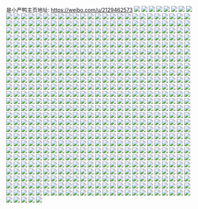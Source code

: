 是小严鸭主页地址: https://weibo.com/u/2129462573 
![](https://wx4.sinaimg.cn/mw2000/7eed052dgy1h96q7sr9voj22c0340qv7.jpg) 
![](https://wx4.sinaimg.cn/mw2000/7eed052dgy1h96q8sjn3nj22801o0b29.jpg) 
![](https://wx4.sinaimg.cn/mw2000/7eed052dly1h8z3it93joj215s0vctle.jpg) 
![](https://wx4.sinaimg.cn/mw2000/7eed052dly1h8fg03qzr9j20ku0rsjut.jpg) 
![](https://wx4.sinaimg.cn/mw2000/7eed052dly1h8fg03zef2j20ku0rsdjg.jpg) 
![](https://wx4.sinaimg.cn/mw2000/7eed052dly1h8fg04hmpvj20ku0rsgp5.jpg) 
![](https://wx4.sinaimg.cn/mw2000/7eed052dly1h8fg04qo8aj20ku0rsn0v.jpg) 
![](https://wx4.sinaimg.cn/mw2000/7eed052dly1h8eqkqi8r0j22c0340e81.jpg) 
![](https://wx4.sinaimg.cn/mw2000/7eed052dly1h8dux29zq7j20wi1yc7wh.jpg) 
![](https://wx4.sinaimg.cn/mw2000/7eed052dly1h8dux3fez8j20wi1yc4dl.jpg) 
![](https://wx4.sinaimg.cn/mw2000/7eed052dly1h8ar07pn5zj21o0280kjl.jpg) 
![](https://wx4.sinaimg.cn/mw2000/7eed052dly1h8ar075jcej21o0280hdt.jpg) 
![](https://wx4.sinaimg.cn/mw2000/7eed052dly1h7v9foq5xsj213k0tsn9n.jpg) 
![](https://wx4.sinaimg.cn/mw2000/7eed052dly1h7v9fp8tt5j21710ta16r.jpg) 
![](https://wx4.sinaimg.cn/mw2000/7eed052dly1h7v9fpmtobj214c0wmnbh.jpg) 
![](https://wx4.sinaimg.cn/mw2000/7eed052dly1h7v9fq3kkxj21740vknce.jpg) 
![](https://wx4.sinaimg.cn/mw2000/7eed052dly1h7pb5zc973j22c0340hdt.jpg) 
![](https://wx4.sinaimg.cn/mw2000/7eed052dly1h7htrmk6sdj22c0340kjn.jpg) 
![](https://wx4.sinaimg.cn/mw2000/7eed052dly1h7htqwjq5cj22c03407wk.jpg) 
![](https://wx4.sinaimg.cn/mw2000/7eed052dly1h7htqxydryj223b2enkjn.jpg) 
![](https://wx4.sinaimg.cn/mw2000/7eed052dly1h7htqumd02j20mq0z6gua.jpg) 
![](https://wx4.sinaimg.cn/mw2000/7eed052dly1h7htrkphb3j22c0340qv5.jpg) 
![](https://wx4.sinaimg.cn/mw2000/7eed052dly1h7htrjqsifj20u90pgahx.jpg) 
![](https://wx4.sinaimg.cn/mw2000/7eed052dly1h7htt459x7j22c0340hdu.jpg) 
![](https://wx4.sinaimg.cn/mw2000/7eed052dly1h7htt5hz12j22c0340npf.jpg) 
![](https://wx4.sinaimg.cn/mw2000/7eed052dly1h7htt3295vj22c03407wh.jpg) 
![](https://wx4.sinaimg.cn/mw2000/7eed052dly1h7egpg8yuvj21r03404qp.jpg) 
![](https://wx4.sinaimg.cn/mw2000/7eed052dly1h7egppb41bj22c0340e82.jpg) 
![](https://wx4.sinaimg.cn/mw2000/7eed052dly1h7egphutdkj20ty0tygni.jpg) 
![](https://wx4.sinaimg.cn/mw2000/7eed052dly1h7egpjs09uj20tt0u0qg4.jpg) 
![](https://wx4.sinaimg.cn/mw2000/7eed052dly1h7egpq5lk3j213z0tzdlm.jpg) 
![](https://wx4.sinaimg.cn/mw2000/7eed052dly1h75yj2mwnfj20vc15sq47.jpg) 
![](https://wx4.sinaimg.cn/mw2000/7eed052dly1h75yj2we6tj20vc15sjsj.jpg) 
![](https://wx4.sinaimg.cn/mw2000/7eed052dly1h75yj36nknj20vc15sjzp.jpg) 
![](https://wx4.sinaimg.cn/mw2000/7eed052dly1h75yj4onxlj21o0280dpj.jpg) 
![](https://wx4.sinaimg.cn/mw2000/7eed052dly1h75yj2bp8wj21o0280dpw.jpg) 
![](https://wx4.sinaimg.cn/mw2000/7eed052dly1h75yj4zr0yj20vc15sgms.jpg) 
![](https://wx4.sinaimg.cn/mw2000/7eed052dly1h700fm33ozj20vc15s784.jpg) 
![](https://wx4.sinaimg.cn/mw2000/7eed052dly1h700fmb035j20vc15s42b.jpg) 
![](https://wx4.sinaimg.cn/mw2000/7eed052dly1h700fmj0u2j20vc15sdjn.jpg) 
![](https://wx4.sinaimg.cn/mw2000/7eed052dly1h7013q800hj21za2n07wi.jpg) 
![](https://wx4.sinaimg.cn/mw2000/7eed052dly1h6vuz1rxxij20u01407b2.jpg) 
![](https://wx4.sinaimg.cn/mw2000/7eed052dly1h6pj3ss8hxj21d82yiaka.jpg) 
![](https://wx4.sinaimg.cn/mw2000/7eed052dly1h6pj3s900cj21d82yidw0.jpg) 
![](https://wx4.sinaimg.cn/mw2000/7eed052dly1h6pj3tcwt4j21d82yiqi9.jpg) 
![](https://wx4.sinaimg.cn/mw2000/7eed052dly1h6leqyd746j20u00u0n1u.jpg) 
![](https://wx4.sinaimg.cn/mw2000/7eed052dly1h6ler32ay2j20u00u076x.jpg) 
![](https://wx4.sinaimg.cn/mw2000/7eed052dly1h6ler3ii7aj20u00u0tdk.jpg) 
![](https://wx4.sinaimg.cn/mw2000/7eed052dgy1h62zzn9fqcj20ku0rsgor.jpg) 
![](https://wx4.sinaimg.cn/mw2000/7eed052dgy1h62zznq76ej20ku0rsad7.jpg) 
![](https://wx4.sinaimg.cn/mw2000/7eed052dgy1h62zzo5lk3j20ku0rswew.jpg) 
![](https://wx4.sinaimg.cn/mw2000/7eed052dgy1h62zzonf5fj20ku0rst94.jpg) 
![](https://wx4.sinaimg.cn/mw2000/7eed052dgy1h3ztyri1k5j22801o0b29.jpg) 
![](https://wx4.sinaimg.cn/mw2000/7eed052dgy1h3ldq44s8lj20zk0zkqaq.jpg) 
![](https://wx4.sinaimg.cn/mw2000/7eed052dgy1h3ldq37czzj20zk0zkai6.jpg) 
![](https://wx4.sinaimg.cn/mw2000/7eed052dgy1h3ldq1yn46j20zk0zkjz1.jpg) 
![](https://wx4.sinaimg.cn/mw2000/7eed052dgy1h3ldq4xbmdj20zk0zk7dk.jpg) 
![](https://wx4.sinaimg.cn/mw2000/7eed052dgy1h3ldqa7gv9j23k02o07wk.jpg) 
![](https://wx4.sinaimg.cn/mw2000/7eed052dgy1h3ldq5mb1uj20zk0zk7ev.jpg) 
![](https://wx4.sinaimg.cn/mw2000/7eed052dgy1h3ldq6lv4lj215w1boqir.jpg) 
![](https://wx4.sinaimg.cn/mw2000/7eed052dgy1h3ldq76x2sj20zk0zkn3t.jpg) 
![](https://wx4.sinaimg.cn/mw2000/7eed052dgy1h3ldq1cykdj21601e44gd.jpg) 
![](https://wx4.sinaimg.cn/mw2000/7eed052dly1h2veriam2pj20u0140473.jpg) 
![](https://wx4.sinaimg.cn/mw2000/7eed052dly1h2verjr6lgj215s0vcwrt.jpg) 
![](https://wx4.sinaimg.cn/mw2000/7eed052dly1h2verla5ayj22o03k0u0x.jpg) 
![](https://wx4.sinaimg.cn/mw2000/7eed052dly1h2veq8dvmbj22ip1w1npd.jpg) 
![](https://wx4.sinaimg.cn/mw2000/7eed052dly1h2veqafhgmj22ip1w1kjl.jpg) 
![](https://wx4.sinaimg.cn/mw2000/7eed052dly1h2veqd238bj22ip1w1qv5.jpg) 
![](https://wx4.sinaimg.cn/mw2000/7eed052dly1h2veqf3gyyj22ip1w1kjl.jpg) 
![](https://wx4.sinaimg.cn/mw2000/7eed052dly1h2veqhcktfj22ip1w1npd.jpg) 
![](https://wx4.sinaimg.cn/mw2000/7eed052dly1h2veqnv8zhj21ur2577wh.jpg) 
![](https://wx4.sinaimg.cn/mw2000/7eed052dly1h2veqqlsi9j22ip1w1hdt.jpg) 
![](https://wx4.sinaimg.cn/mw2000/7eed052dly1h2veqscpm5j22ip1w1hdt.jpg) 
![](https://wx4.sinaimg.cn/mw2000/7eed052dly1h2veqp2yyoj21w12b57vh.jpg) 
![](https://wx4.sinaimg.cn/mw2000/7eed052dly1h2veqix895j21w12ip7wh.jpg) 
![](https://wx4.sinaimg.cn/mw2000/7eed052dly1h2veqkbu91j21w12ip4qp.jpg) 
![](https://wx4.sinaimg.cn/mw2000/7eed052dly1h2veqm7seoj21w12ipnpd.jpg) 
![](https://wx4.sinaimg.cn/mw2000/7eed052dly1h2vequhvj0j22dm1yekjl.jpg) 
![](https://wx4.sinaimg.cn/mw2000/7eed052dly1h2veqwilktj22ip1w1qv5.jpg) 
![](https://wx4.sinaimg.cn/mw2000/7eed052dly1h2veqyhhx9j22ip1w1qv5.jpg) 
![](https://wx4.sinaimg.cn/mw2000/7eed052dly1h2t50uqkifj20qo0hfwgd.jpg) 
![](https://wx4.sinaimg.cn/mw2000/7eed052dly1h2t50lgln3j20u0140jyq.jpg) 
![](https://wx4.sinaimg.cn/mw2000/7eed052dly1h2t50lv3bnj202s02ujr9.jpg) 
![](https://wx4.sinaimg.cn/mw2000/7eed052dly1h1uipi33v1j20ku0kudhy.jpg) 
![](https://wx4.sinaimg.cn/mw2000/7eed052dly1h1uirul0qsj23k02o04qr.jpg) 
![](https://wx4.sinaimg.cn/mw2000/7eed052dly1h1uiphnv5lj20ku0kuq5c.jpg) 
![](https://wx4.sinaimg.cn/mw2000/7eed052dly1h1uipjnhw0j20ku0ku0ur.jpg) 
![](https://wx4.sinaimg.cn/mw2000/7eed052dly1h1uiplnxcjj20u00u0qbv.jpg) 
![](https://wx4.sinaimg.cn/mw2000/7eed052dly1h1uipjz7gzj20ku0kuq55.jpg) 
![](https://wx4.sinaimg.cn/mw2000/7eed052dly1h1uipkc7lej20ku0kumzb.jpg) 
![](https://wx4.sinaimg.cn/mw2000/7eed052dly1h1uipkuvrlj20zg0getdt.jpg) 
![](https://wx4.sinaimg.cn/mw2000/7eed052dly1h1uiq8tujsj20ku0kugnq.jpg) 
![](https://wx4.sinaimg.cn/mw2000/7eed052dly1h1uips6szgj21pc0wynci.jpg) 
![](https://wx4.sinaimg.cn/mw2000/7eed052dly1h1uiptljwfj22k11zxqv5.jpg) 
![](https://wx4.sinaimg.cn/mw2000/7eed052dly1h1uipqnitvj21pc0wytlb.jpg) 
![](https://wx4.sinaimg.cn/mw2000/7eed052dly1h1uiprmcg0j212p12ptlh.jpg) 
![](https://wx4.sinaimg.cn/mw2000/7eed052dly1h1uippdq6kj20z035u7wh.jpg) 
![](https://wx4.sinaimg.cn/mw2000/7eed052dly1h160jvchytj22ip1w17wh.jpg) 
![](https://wx4.sinaimg.cn/mw2000/7eed052dly1h160k5d05dj21kw16oazn.jpg) 
![](https://wx4.sinaimg.cn/mw2000/7eed052dly1h160jxux8fj22ip1w1b2a.jpg) 
![](https://wx4.sinaimg.cn/mw2000/7eed052dly1h160jzkqz1j21w12ip1kx.jpg) 
![](https://wx4.sinaimg.cn/mw2000/7eed052dly1h160k6csv3j21kw16ox4i.jpg) 
![](https://wx4.sinaimg.cn/mw2000/7eed052dly1h160k1668rj21w12ipnpd.jpg) 
![](https://wx4.sinaimg.cn/mw2000/7eed052dly1h160mjk4wfj23402c04qq.jpg) 
![](https://wx4.sinaimg.cn/mw2000/7eed052dly1h160ma6e1cj20zk0qoq72.jpg) 
![](https://wx4.sinaimg.cn/mw2000/7eed052dly1h160mgwfu3j23402c0hdu.jpg) 
![](https://wx4.sinaimg.cn/mw2000/7eed052dly1h160mr93obj23k02o01kz.jpg) 
![](https://wx4.sinaimg.cn/mw2000/7eed052dly1h160me41w9j23402c01kz.jpg) 
![](https://wx4.sinaimg.cn/mw2000/7eed052dly1h160mpdw5rj22ip1w11kx.jpg) 
![](https://wx4.sinaimg.cn/mw2000/7eed052dly1h160mn9gjej22o03k0b2f.jpg) 
![](https://wx4.sinaimg.cn/mw2000/7eed052dly1h160mxovh3j22c03407wi.jpg) 
![](https://wx4.sinaimg.cn/mw2000/7eed052dly1h160n0g9yaj23k02o0qva.jpg) 
![](https://wx4.sinaimg.cn/mw2000/7eed052dly1h160mtm5e8j23k02o0x6r.jpg) 
![](https://wx4.sinaimg.cn/mw2000/7eed052dly1h160nu8mzqj22ip1w17wh.jpg) 
![](https://wx4.sinaimg.cn/mw2000/7eed052dly1h160mve6a4j23k02o0u0x.jpg) 
![](https://wx4.sinaimg.cn/mw2000/7eed052dly1h0wrqomj74j22ip1w17wh.jpg) 
![](https://wx4.sinaimg.cn/mw2000/7eed052dly1h0wrqrbu7dj22ip1w1x6p.jpg) 
![](https://wx4.sinaimg.cn/mw2000/7eed052dly1h0wrqt6l5dj22ip1p0e81.jpg) 
![](https://wx4.sinaimg.cn/mw2000/7eed052dly1h0wrr1ivazj21t21wze2b.jpg) 
![](https://wx4.sinaimg.cn/mw2000/7eed052dly1h0wrr2unm4j21w11wpe48.jpg) 
![](https://wx4.sinaimg.cn/mw2000/7eed052dly1h0wrr3v50aj21w1210qpp.jpg) 
![](https://wx4.sinaimg.cn/mw2000/7eed052dly1h0wrqx1p92j21w12iphdv.jpg) 
![](https://wx4.sinaimg.cn/mw2000/7eed052dly1h0wrr668rcj22ip1w14qq.jpg) 
![](https://wx4.sinaimg.cn/mw2000/7eed052dly1h0wrr0eegqj22ip1w1u0z.jpg) 
![](https://wx4.sinaimg.cn/mw2000/7eed052dly1h0wrr9196pj23402c0npf.jpg) 
![](https://wx4.sinaimg.cn/mw2000/7eed052dly1h0wrra52baj21400u00z3.jpg) 
![](https://wx4.sinaimg.cn/mw2000/7eed052dly1h0wrraywq2j21z41hce02.jpg) 
![](https://wx4.sinaimg.cn/mw2000/7eed052dly1h0wrrcurzfj21o0280kjl.jpg) 
![](https://wx4.sinaimg.cn/mw2000/7eed052dly1h0wrrf2i9bj21w12ipqv5.jpg) 
![](https://wx4.sinaimg.cn/mw2000/7eed052dly1h0wrrggwdyj21vm22fnoj.jpg) 
![](https://wx4.sinaimg.cn/mw2000/7eed052dly1h0wrrivhpgj21ug2gle82.jpg) 
![](https://wx4.sinaimg.cn/mw2000/7eed052dly1h0wrrk0022j21321g27lr.jpg) 
![](https://wx4.sinaimg.cn/mw2000/7eed052dly1h0wrrltzw6j23k02o01l0.jpg) 
![](https://wx4.sinaimg.cn/mw2000/7eed052dly1h0e60ringtj206j06oglj.jpg) 
![](https://wx4.sinaimg.cn/mw2000/7eed052dly1h07i9hn42bj23402c0qv6.jpg) 
![](https://wx4.sinaimg.cn/mw2000/7eed052dly1h07i9m9felj22c0340b2b.jpg) 
![](https://wx4.sinaimg.cn/mw2000/7eed052dly1h07i9ofjucj22801o01kx.jpg) 
![](https://wx4.sinaimg.cn/mw2000/7eed052dly1h07i9oxvubj20ku0rs0wj.jpg) 
![](https://wx4.sinaimg.cn/mw2000/7eed052dly1h07i9pjzz9j20rs0ku0wl.jpg) 
![](https://wx4.sinaimg.cn/mw2000/7eed052dly1h07i9pvjuoj20rs0kudjl.jpg) 
![](https://wx4.sinaimg.cn/mw2000/7eed052dly1h07i9q9kbwj20rs0kuq6r.jpg) 
![](https://wx4.sinaimg.cn/mw2000/7eed052dly1h07i9qt62wj20rs0ku784.jpg) 
![](https://wx4.sinaimg.cn/mw2000/7eed052dly1h07i9raprlj20rs0kuq6r.jpg) 
![](https://wx4.sinaimg.cn/mw2000/7eed052dly1h07i9t0jymj21o0280u05.jpg) 
![](https://wx4.sinaimg.cn/mw2000/7eed052dly1h07i9u6zquj22yi1d81kx.jpg) 
![](https://wx4.sinaimg.cn/mw2000/7eed052dly1h07i9wb645j22yi1d87wh.jpg) 
![](https://wx4.sinaimg.cn/mw2000/7eed052dly1h07ia0h08uj22o03k0x6q.jpg) 
![](https://wx4.sinaimg.cn/mw2000/7eed052dly1h07iaa13lqj22o03k0x6t.jpg) 
![](https://wx4.sinaimg.cn/mw2000/7eed052dly1h07iaerptvj23k02o0qv7.jpg) 
![](https://wx4.sinaimg.cn/mw2000/7eed052dly1h07iaks2shj23k02o04qs.jpg) 
![](https://wx4.sinaimg.cn/mw2000/7eed052dly1h07iasj64lj23k02o0u11.jpg) 
![](https://wx4.sinaimg.cn/mw2000/7eed052dly1h07iawbg17j23402c0x6p.jpg) 
![](https://wx4.sinaimg.cn/mw2000/7eed052dly1h07i6bj81hj20ku0rsdjv.jpg) 
![](https://wx4.sinaimg.cn/mw2000/7eed052dly1h07i6c1djsj20ku0rswif.jpg) 
![](https://wx4.sinaimg.cn/mw2000/7eed052dly1h07i6cq0g6j20ku0rs77z.jpg) 
![](https://wx4.sinaimg.cn/mw2000/7eed052dly1h07i6j7e5pj21w12ipnpe.jpg) 
![](https://wx4.sinaimg.cn/mw2000/7eed052dly1h07i6nserqj22c02c0x6q.jpg) 
![](https://wx4.sinaimg.cn/mw2000/7eed052dly1h07i6tpw06j21w12ipb2b.jpg) 
![](https://wx4.sinaimg.cn/mw2000/7eed052dly1h07i703cp8j21w12ip4qq.jpg) 
![](https://wx4.sinaimg.cn/mw2000/7eed052dly1h07i74ckn4j21w12ip4qq.jpg) 
![](https://wx4.sinaimg.cn/mw2000/7eed052dly1h07i77nfigj21w12ipx6p.jpg) 
![](https://wx4.sinaimg.cn/mw2000/7eed052dly1h02qb3vliij21z41hck8d.jpg) 
![](https://wx4.sinaimg.cn/mw2000/7eed052dly1h02qb2ruu5j21z41hc16f.jpg) 
![](https://wx4.sinaimg.cn/mw2000/7eed052dly1h02qb1myidj21z41hch2m.jpg) 
![](https://wx4.sinaimg.cn/mw2000/7eed052dly1h02qazc761j21z41hcnb5.jpg) 
![](https://wx4.sinaimg.cn/mw2000/7eed052dly1gzx2rk7uetj20qo0qowfp.jpg) 
![](https://wx4.sinaimg.cn/mw2000/7eed052dly1gzx2rku3j5j20qo140tbw.jpg) 
![](https://wx4.sinaimg.cn/mw2000/7eed052dly1gzx2rldrpgj20se0sedj5.jpg) 
![](https://wx4.sinaimg.cn/mw2000/7eed052dly1gzx2rm4g6nj20go0p0782.jpg) 
![](https://wx4.sinaimg.cn/mw2000/7eed052dly1gzx2rrz6fij20go0gr772.jpg) 
![](https://wx4.sinaimg.cn/mw2000/7eed052dly1gzx2rse0qpj20go0jd40t.jpg) 
![](https://wx4.sinaimg.cn/mw2000/7eed052dly1gzx2rsrye8j20k00k076m.jpg) 
![](https://wx4.sinaimg.cn/mw2000/7eed052dly1gzx2rt6nfhj20qo0qoq5h.jpg) 
![](https://wx4.sinaimg.cn/mw2000/7eed052dgy1gz1aj2ku3ij21hc1hc13q.jpg) 
![](https://wx4.sinaimg.cn/mw2000/7eed052dgy1gz1aj4uhllj21hc1hcqfn.jpg) 
![](https://wx4.sinaimg.cn/mw2000/7eed052dgy1gz1aj5sglcj21hc1hcwrb.jpg) 
![](https://wx4.sinaimg.cn/mw2000/7eed052dly1gyx8nu09rzj21s01c01ky.jpg) 
![](https://wx4.sinaimg.cn/mw2000/7eed052dly1gyx8nus1u8j21hc1z4190.jpg) 
![](https://wx4.sinaimg.cn/mw2000/7eed052dly1gyx8nwraggj23k02o0qv5.jpg) 
![](https://wx4.sinaimg.cn/mw2000/7eed052dly1gyx8nvqb9nj21hc1z4dvi.jpg) 
![](https://wx4.sinaimg.cn/mw2000/7eed052dgy1gyiz3o5bzfj21z41hc4h0.jpg) 
![](https://wx4.sinaimg.cn/mw2000/7eed052dgy1gyiz3psho7j21z41hcarv.jpg) 
![](https://wx4.sinaimg.cn/mw2000/7eed052dgy1gyiz3rhoqvj21z41hcney.jpg) 
![](https://wx4.sinaimg.cn/mw2000/7eed052dgy1gyiz3t62rxj21z41hcdxi.jpg) 
![](https://wx4.sinaimg.cn/mw2000/7eed052dgy1gy8uutk7dxj22681mox5g.jpg) 
![](https://wx4.sinaimg.cn/mw2000/7eed052dgy1gy8uuuwc0dj22681mo1kx.jpg) 
![](https://wx4.sinaimg.cn/mw2000/7eed052dgy1gy8uuw5mgvj22681mo1kx.jpg) 
![](https://wx4.sinaimg.cn/mw2000/7eed052dly1gy7ddeup08j22681mo7wh.jpg) 
![](https://wx4.sinaimg.cn/mw2000/7eed052dly1gy7ddh31j6j22681mo7wh.jpg) 
![](https://wx4.sinaimg.cn/mw2000/7eed052dly1gy7ddio0lpj22681mo1kx.jpg) 
![](https://wx4.sinaimg.cn/mw2000/7eed052dly1gy7ddkjxm9j22681mohdt.jpg) 
![](https://wx4.sinaimg.cn/mw2000/7eed052dly1gy7ddn3r23j22681mohdt.jpg) 
![](https://wx4.sinaimg.cn/mw2000/7eed052dly1gy7ddofhpoj22681mo1kx.jpg) 
![](https://wx4.sinaimg.cn/mw2000/7eed052dly1gxylvwvwfvj213t33z7wh.jpg) 
![](https://wx4.sinaimg.cn/mw2000/7eed052dly1gxylvrka9mj20rs586e81.jpg) 
![](https://wx4.sinaimg.cn/mw2000/7eed052dly1gxylvtbrxlj20v8340e81.jpg) 
![](https://wx4.sinaimg.cn/mw2000/7eed052dly1gxylvl80hdj213i33zqv5.jpg) 
![](https://wx4.sinaimg.cn/mw2000/7eed052dly1gxylvvbon7j20rs35o1kx.jpg) 
![](https://wx4.sinaimg.cn/mw2000/7eed052dly1gxylvyb83kj20v9341x2a.jpg) 
![](https://wx4.sinaimg.cn/mw2000/7eed052dly1gxylvmqtp8j20rs3cenpd.jpg) 
![](https://wx4.sinaimg.cn/mw2000/7eed052dly1gxylvny01tj20vd341b29.jpg) 
![](https://wx4.sinaimg.cn/mw2000/7eed052dly1gxylvzvn05j211c3401ky.jpg) 
![](https://wx4.sinaimg.cn/mw2000/7eed052dly1gxylw8ryb1j21sw0u07ge.jpg) 
![](https://wx4.sinaimg.cn/mw2000/7eed052dly1gxylw7pwsuj21sw0u0h0l.jpg) 
![](https://wx4.sinaimg.cn/mw2000/7eed052dly1gxylw88layj21sw0u07ew.jpg) 
![](https://wx4.sinaimg.cn/mw2000/7eed052dly1gxylw34ebdj21hc1z4tmj.jpg) 
![](https://wx4.sinaimg.cn/mw2000/7eed052dly1gxylw469yuj21hc1z4tns.jpg) 
![](https://wx4.sinaimg.cn/mw2000/7eed052dly1gxylw25vqoj21hc1z4k4q.jpg) 
![](https://wx4.sinaimg.cn/mw2000/7eed052dly1gxylw1h9gyj20rs3cf4qp.jpg) 
![](https://wx4.sinaimg.cn/mw2000/7eed052dly1gxylzvs228j20qo0qoq9f.jpg) 
![](https://wx4.sinaimg.cn/mw2000/7eed052dly1gxylw4hnikj20eu0ett97.jpg) 
![](https://wx4.sinaimg.cn/mw2000/7eed052dly1gxqh5stvr4j21w12ipe81.jpg) 
![](https://wx4.sinaimg.cn/mw2000/7eed052dly1gxqh5ufpuij21hc1z4dz8.jpg) 
![](https://wx4.sinaimg.cn/mw2000/7eed052dly1gxqh665vf8j22c0340hdx.jpg) 
![](https://wx4.sinaimg.cn/mw2000/7eed052dly1gxqh63p836j22c03404qr.jpg) 
![](https://wx4.sinaimg.cn/mw2000/7eed052dly1gxqh69kzuzj20wc0jo42r.jpg) 
![](https://wx4.sinaimg.cn/mw2000/7eed052dly1gxqh61e01tj22c0340hdv.jpg) 
![](https://wx4.sinaimg.cn/mw2000/7eed052dly1gxqh5ymy2ij22c0340npe.jpg) 
![](https://wx4.sinaimg.cn/mw2000/7eed052dly1gxqh68d0bvj22c0340npf.jpg) 
![](https://wx4.sinaimg.cn/mw2000/7eed052dly1gxqh5wgxa1j23402c01kz.jpg) 
![](https://wx4.sinaimg.cn/mw2000/7eed052dly1gxlmciqse6j22c02bz4qr.jpg) 
![](https://wx4.sinaimg.cn/mw2000/7eed052dly1gxcco73qwlj21z41hce33.jpg) 
![](https://wx4.sinaimg.cn/mw2000/7eed052dly1gxcco7l0rvj21hc140wjd.jpg) 
![](https://wx4.sinaimg.cn/mw2000/7eed052dly1gx3co0s0lej21w11w1hdu.jpg) 
![](https://wx4.sinaimg.cn/mw2000/7eed052dly1gx3cnxgfdfj22ip1w1e82.jpg) 
![](https://wx4.sinaimg.cn/mw2000/7eed052dly1gx3cnytr6ej20zg1batt2.jpg) 
![](https://wx4.sinaimg.cn/mw2000/7eed052dly1gx3co84p3xj23402c01kz.jpg) 
![](https://wx4.sinaimg.cn/mw2000/7eed052dly1gx3co5a69pj23402c07wk.jpg) 
![](https://wx4.sinaimg.cn/mw2000/7eed052dly1gx3coeau2xj22c0340x6r.jpg) 
![](https://wx4.sinaimg.cn/mw2000/7eed052dly1gx3coghn3zj2187340qv5.jpg) 
![](https://wx4.sinaimg.cn/mw2000/7eed052dly1gx3cnu3a77j20u01viaod.jpg) 
![](https://wx4.sinaimg.cn/mw2000/7eed052dly1gx3cokeo6yj20ut3401kx.jpg) 
![](https://wx4.sinaimg.cn/mw2000/002k70uxly1gvpnxr1614j61yk2kqnpe02.jpg) 
![](https://wx4.sinaimg.cn/mw2000/002k70uxly1gvpnxokm9rj62bw26m1kx02.jpg) 
![](https://wx4.sinaimg.cn/mw2000/002k70uxly1gvpny5jdjvj62492tn1kz02.jpg) 
![](https://wx4.sinaimg.cn/mw2000/002k70uxly1gvpny3dfflj62c0340qv502.jpg) 
![](https://wx4.sinaimg.cn/mw2000/002k70uxly1gvpnxyunehj62t923zhdu02.jpg) 
![](https://wx4.sinaimg.cn/mw2000/002k70uxly1gvpny7o6o2j63402c0u0x02.jpg) 
![](https://wx4.sinaimg.cn/mw2000/002k70uxly1gvpny18e1ej63402c0qv602.jpg) 
![](https://wx4.sinaimg.cn/mw2000/002k70uxly1gvpnxtneqfj621p2q9b2a02.jpg) 
![](https://wx4.sinaimg.cn/mw2000/002k70uxly1gvpnxwsfuvj62iq1w2kjl02.jpg) 
![](https://wx4.sinaimg.cn/mw2000/7eed052dly1grnx723pk7j22io1cbkjm.jpg) 
![](https://wx4.sinaimg.cn/mw2000/7eed052dly1grnx79ub87j22io1cbu0y.jpg) 
![](https://wx4.sinaimg.cn/mw2000/7eed052dly1grnx75yiiij22io1cbnpe.jpg) 
![](https://wx4.sinaimg.cn/mw2000/7eed052dly1grnx7db7rnj22io1cbx6q.jpg) 
![](https://wx4.sinaimg.cn/mw2000/7eed052dly1grnx7mysfsj23k02o0kjo.jpg) 
![](https://wx4.sinaimg.cn/mw2000/7eed052dly1grnx7hr19yj20u0140tve.jpg) 
![](https://wx4.sinaimg.cn/mw2000/7eed052dly1grnx7ou2ejj216o1kwb29.jpg) 
![](https://wx4.sinaimg.cn/mw2000/7eed052dly1grnx7gco3yj22c0340npe.jpg) 
![](https://wx4.sinaimg.cn/mw2000/7eed052dly1grnx7qieuij21kw16ob29.jpg) 
![](https://wx4.sinaimg.cn/mw2000/7eed052dly1grm6ug7npuj225g1canpe.jpg) 
![](https://wx4.sinaimg.cn/mw2000/7eed052dly1grm6ue1pvbj226s1cab2b.jpg) 
![](https://wx4.sinaimg.cn/mw2000/7eed052dly1grm6unb5o7j22741cakjn.jpg) 
![](https://wx4.sinaimg.cn/mw2000/7eed052dly1grm6ui59k3j226s1cab2a.jpg) 
![](https://wx4.sinaimg.cn/mw2000/7eed052dly1grm6ukdrkqj22io1cbqv6.jpg) 
![](https://wx4.sinaimg.cn/mw2000/7eed052dly1grm6up73rvj218h0wqajr.jpg) 
![](https://wx4.sinaimg.cn/mw2000/7eed052dly1grm6uo9odlj21dc0wwx4j.jpg) 
![](https://wx4.sinaimg.cn/mw2000/7eed052dly1grm6uopi5lj20sh16ptew.jpg) 
![](https://wx4.sinaimg.cn/mw2000/7eed052dly1grm6uq2umij20ww1dcwtq.jpg) 
![](https://wx4.sinaimg.cn/mw2000/7eed052dly1grm6ur846dj21dc0wwnl1.jpg) 
![](https://wx4.sinaimg.cn/mw2000/7eed052dly1grm6usybpkj20ww1dc1kx.jpg) 
![](https://wx4.sinaimg.cn/mw2000/7eed052dly1grm6uvzlzij22c0340npe.jpg) 
![](https://wx4.sinaimg.cn/mw2000/7eed052dly1grkdrmdt97j220d341nph.jpg) 
![](https://wx4.sinaimg.cn/mw2000/7eed052dly1grkdraz50tj22083417wl.jpg) 
![](https://wx4.sinaimg.cn/mw2000/7eed052dly1grkds4dtuij222d3407wm.jpg) 
![](https://wx4.sinaimg.cn/mw2000/7eed052dly1grkdqwxkquj213j3411kz.jpg) 
![](https://wx4.sinaimg.cn/mw2000/7eed052dly1grkdqzo1jlj21fp341qv6.jpg) 
![](https://wx4.sinaimg.cn/mw2000/7eed052dly1grkdrf0lbdj21h33401l0.jpg) 
![](https://wx4.sinaimg.cn/mw2000/7eed052dly1grkdr5k12tj221s340hdw.jpg) 
![](https://wx4.sinaimg.cn/mw2000/7eed052dly1grkdrr3dh5j21qj340b2c.jpg) 
![](https://wx4.sinaimg.cn/mw2000/7eed052dly1grkdryfot8j222o340kjo.jpg) 
![](https://wx4.sinaimg.cn/mw2000/7eed052dly1grkds75nlnj21z41hcqv5.jpg) 
![](https://wx4.sinaimg.cn/mw2000/7eed052dly1grkds9vxcxj21z41hckjm.jpg) 
![](https://wx4.sinaimg.cn/mw2000/7eed052dly1grkdsbwxqnj21z41hcx6p.jpg) 
![](https://wx4.sinaimg.cn/mw2000/7eed052dly1grkdsfgzstj21z41hcx6q.jpg) 
![](https://wx4.sinaimg.cn/mw2000/7eed052dly1grkdsh4mm7j21z41hcqv5.jpg) 
![](https://wx4.sinaimg.cn/mw2000/7eed052dly1gr7g8zekmbj216o16oaup.jpg) 
![](https://wx4.sinaimg.cn/mw2000/7eed052dly1gr7g9krslvj21w02iox6q.jpg) 
![](https://wx4.sinaimg.cn/mw2000/7eed052dly1gr7g916jg5j216o16o4ki.jpg) 
![](https://wx4.sinaimg.cn/mw2000/7eed052dly1gr7g94hby9j22io15ue83.jpg) 
![](https://wx4.sinaimg.cn/mw2000/7eed052dly1gr7g9ekdu1j22io1w0b2a.jpg) 
![](https://wx4.sinaimg.cn/mw2000/7eed052dly1gr7g99jkzuj22io1w0kjp.jpg) 
![](https://wx4.sinaimg.cn/mw2000/7eed052dly1gr7g9cb07hj22io1w04qr.jpg) 
![](https://wx4.sinaimg.cn/mw2000/7eed052dly1gr7g9n72vfj21w02iox6q.jpg) 
![](https://wx4.sinaimg.cn/mw2000/7eed052dly1gr7g9hfpy5j22io1w0x6q.jpg) 
![](https://wx4.sinaimg.cn/mw2000/7eed052dly1gr2wv0p5daj21dc0ww13l.jpg) 
![](https://wx4.sinaimg.cn/mw2000/7eed052dly1gr2wvgacbij235s2dche0.jpg) 
![](https://wx4.sinaimg.cn/mw2000/7eed052dly1gr2wy970grj235s2dcu12.jpg) 
![](https://wx4.sinaimg.cn/mw2000/7eed052dly1gr2x5nmv42j235s23ux6u.jpg) 
![](https://wx4.sinaimg.cn/mw2000/7eed052dly1gr2x5rek8xj214q3401kz.jpg) 
![](https://wx4.sinaimg.cn/mw2000/7eed052dly1gr2x63lwe6j21ds340u11.jpg) 
![](https://wx4.sinaimg.cn/mw2000/7eed052dly1gr2x93ns5ij21fp340b2d.jpg) 
![](https://wx4.sinaimg.cn/mw2000/7eed052dly1gr2x9bbl6fj222o340b2g.jpg) 
![](https://wx4.sinaimg.cn/mw2000/7eed052dly1gr2xck8du3j21z41hc7wi.jpg) 
![](https://wx4.sinaimg.cn/mw2000/7eed052dly1gr2xcn5tgfj21z41hc7wi.jpg) 
![](https://wx4.sinaimg.cn/mw2000/7eed052dly1gr2xcpwuqmj23k02o01ky.jpg) 
![](https://wx4.sinaimg.cn/mw2000/7eed052dly1gr2xctt466j23k02o01kz.jpg) 
![](https://wx4.sinaimg.cn/mw2000/7eed052dly1gqwyq7wzssj22611pbe84.jpg) 
![](https://wx4.sinaimg.cn/mw2000/7eed052dly1gqwyrsxfemj22io15uqv7.jpg) 
![](https://wx4.sinaimg.cn/mw2000/7eed052dly1gqwysy4qtdj21t815uu0y.jpg) 
![](https://wx4.sinaimg.cn/mw2000/7eed052dly1gqwytl49opj21dc0wwnpd.jpg) 
![](https://wx4.sinaimg.cn/mw2000/7eed052dly1gqwyu1vik9j20u0190b29.jpg) 
![](https://wx4.sinaimg.cn/mw2000/7eed052dly1gqwyua925zj20u0190b29.jpg) 
![](https://wx4.sinaimg.cn/mw2000/7eed052dly1gqwyv0qa6pj22io15ub2b.jpg) 
![](https://wx4.sinaimg.cn/mw2000/7eed052dly1gqwyvoe752j22ip15rhdv.jpg) 
![](https://wx4.sinaimg.cn/mw2000/7eed052dly1gqwywrhlqtj22io15uqv7.jpg) 
![](https://wx4.sinaimg.cn/mw2000/7eed052dly1gqwywv3r4lj20ww1dcnba.jpg) 
![](https://wx4.sinaimg.cn/mw2000/7eed052dly1gqwywwavavj20qo0m4jts.jpg) 
![](https://wx4.sinaimg.cn/mw2000/7eed052dly1gqwywxiijxj20qo0muq6d.jpg) 
![](https://wx4.sinaimg.cn/mw2000/7eed052dly1goy3wn7eefj20tw1d3djh.jpg) 
![](https://wx4.sinaimg.cn/mw2000/7eed052dly1go0x91vx8tj21ca0hywfq.jpg) 
![](https://wx4.sinaimg.cn/mw2000/7eed052dly1gjci7phhoxj215o4efqv8.jpg) 
![](https://wx4.sinaimg.cn/mw2000/7eed052dly1gjci7s8x60j215o1qinpd.jpg) 
![](https://wx4.sinaimg.cn/mw2000/7eed052dly1gjci7r96b2j215o2lrqv6.jpg) 
![](https://wx4.sinaimg.cn/mw2000/7eed052dly1gjci7xgb0hj22io15u1kz.jpg) 
![](https://wx4.sinaimg.cn/mw2000/7eed052dly1gjci7u38f4j22tc240e82.jpg) 
![](https://wx4.sinaimg.cn/mw2000/7eed052dly1gjci7w0ke2j22io1w07wl.jpg) 
![](https://wx4.sinaimg.cn/mw2000/7eed052dly1gjci7mk8fsj215o3nuqv7.jpg) 
![](https://wx4.sinaimg.cn/mw2000/7eed052dly1gjci7ng71bj21kw16ohdt.jpg) 
![](https://wx4.sinaimg.cn/mw2000/7eed052dly1gjci81k98kj21z41hcu0x.jpg) 
![](https://wx4.sinaimg.cn/mw2000/7eed052dly1gjci7l24lej21fk1637wh.jpg) 
![](https://wx4.sinaimg.cn/mw2000/7eed052dly1gjci7sx39oj21z41hckjl.jpg) 
![](https://wx4.sinaimg.cn/mw2000/7eed052dly1gjci7kdsu3j21kw16ob29.jpg) 
![](https://wx4.sinaimg.cn/mw2000/7eed052dly1gjci80ozxaj21z41hchdu.jpg) 
![](https://wx4.sinaimg.cn/mw2000/7eed052dly1gjci82y0t6j21z41hcnpe.jpg) 
![](https://wx4.sinaimg.cn/mw2000/7eed052dly1gjci8470jmj21z41hcu0x.jpg) 
![](https://wx4.sinaimg.cn/mw2000/7eed052dgy1gi8yrgwewsj21400u0ad0.jpg) 
![](https://wx4.sinaimg.cn/mw2000/7eed052dgy1gi8yrfox1kj21400u0whs.jpg) 
![](https://wx4.sinaimg.cn/mw2000/7eed052dgy1gi8yri9cz0j21400u0juz.jpg) 
![](https://wx4.sinaimg.cn/mw2000/7eed052dgy1gi8yrtqsy8j21400u0q7x.jpg) 
![](https://wx4.sinaimg.cn/mw2000/7eed052dgy1gi8yrjce1jj21400u00ug.jpg) 
![](https://wx4.sinaimg.cn/mw2000/7eed052dgy1gi8yrkjuy7j21400u0q6a.jpg) 
![](https://wx4.sinaimg.cn/mw2000/7eed052dgy1gi8yrlvtu2j21400u0q5m.jpg) 
![](https://wx4.sinaimg.cn/mw2000/7eed052dgy1gi8yroydotj21400u0myv.jpg) 
![](https://wx4.sinaimg.cn/mw2000/7eed052dgy1gi8yrnunjrj21400u0n22.jpg) 
![](https://wx4.sinaimg.cn/mw2000/7eed052dgy1gi8yrmihkaj21400u076s.jpg) 
![](https://wx4.sinaimg.cn/mw2000/7eed052dgy1gi8yrakqs7j20u00u0dhb.jpg) 
![](https://wx4.sinaimg.cn/mw2000/7eed052dgy1gi8yrv1800j21400u0dio.jpg) 
![](https://wx4.sinaimg.cn/mw2000/7eed052dgy1gi8yrc8moqj213z0u0456.jpg) 
![](https://wx4.sinaimg.cn/mw2000/7eed052dgy1gi8yrd9f2vj21400u0jw0.jpg) 
![](https://wx4.sinaimg.cn/mw2000/7eed052dgy1gi8yrdw9utj21400u0tau.jpg) 
![](https://wx4.sinaimg.cn/mw2000/7eed052dgy1gi8yrej3paj21400u0di1.jpg) 
![](https://wx4.sinaimg.cn/mw2000/7eed052dgy1gi8yrsdcanj20u0140dn3.jpg) 
![](https://wx4.sinaimg.cn/mw2000/7eed052dgy1gi8yrqqqwdj21400u0q9b.jpg) 
![](https://wx4.sinaimg.cn/mw2000/7eed052dgy1gemgp7yihpj20io3ohdm6.jpg) 
![](https://wx4.sinaimg.cn/mw2000/7eed052dgy1geixofd7hyj214g0u0wme.jpg) 
![](https://wx4.sinaimg.cn/mw2000/7eed052dgy1geeix79sluj215o3vdhdu.jpg) 
![](https://wx4.sinaimg.cn/mw2000/7eed052dgy1geeix9i41bj215o3m6u0y.jpg) 
![](https://wx4.sinaimg.cn/mw2000/7eed052dgy1geeixashmgj215o2m4u0x.jpg) 
![](https://wx4.sinaimg.cn/mw2000/7eed052dgy1geeixc1sd6j21o01o0qv5.jpg) 
![](https://wx4.sinaimg.cn/mw2000/7eed052dgy1geeixcv7bnj21o01o07mc.jpg) 
![](https://wx4.sinaimg.cn/mw2000/7eed052dgy1geeixejd56j21o01o0b29.jpg) 
![](https://wx4.sinaimg.cn/mw2000/7eed052dgy1geeixfr298j21o01o0u0x.jpg) 
![](https://wx4.sinaimg.cn/mw2000/7eed052dgy1geeixi6nj9j21o01o0e81.jpg) 
![](https://wx4.sinaimg.cn/mw2000/7eed052dgy1geeixjby8oj215o15o4qp.jpg) 
![](https://wx4.sinaimg.cn/mw2000/7eed052dgy1geeixllkzgj21o01o0u0x.jpg) 
![](https://wx4.sinaimg.cn/mw2000/7eed052dgy1geeixju76zj21400u0aam.jpg) 
![](https://wx4.sinaimg.cn/mw2000/7eed052dgy1geeixkbddpj21400u0mye.jpg) 
![](https://wx4.sinaimg.cn/mw2000/7eed052dgy1geeixnep2sj21o01907wi.jpg) 
![](https://wx4.sinaimg.cn/mw2000/7eed052dgy1geeixp7i7ej21z41hckjm.jpg) 
![](https://wx4.sinaimg.cn/mw2000/7eed052dgy1geeixrafs5j21z41hcu0y.jpg) 
![](https://wx4.sinaimg.cn/mw2000/7eed052dgy1ged0ipds2aj21o01brqv5.jpg) 
![](https://wx4.sinaimg.cn/mw2000/7eed052dgy1ged0ipyrk3j21pi1bm1ea.jpg) 
![](https://wx4.sinaimg.cn/mw2000/7eed052dgy1ged0iqwek2j21ny197qv5.jpg) 
![](https://wx4.sinaimg.cn/mw2000/7eed052dgy1ged0irqf41j21400u0h8n.jpg) 
![](https://wx4.sinaimg.cn/mw2000/7eed052dgy1ged0jphvg2j20iu08b74o.jpg) 
![](https://wx4.sinaimg.cn/mw2000/7eed052dgy1ged0is4af2j201t01ddfl.jpg) 
![](https://wx4.sinaimg.cn/mw2000/7eed052dgy1gdr5miu5efj21o01904qq.jpg) 
![](https://wx4.sinaimg.cn/mw2000/7eed052dgy1gdr5mhm8mmj20c80960sy.jpg) 
![](https://wx4.sinaimg.cn/mw2000/7eed052dgy1gcdjaczmnqj20w80u078k.jpg) 
![](https://wx4.sinaimg.cn/mw2000/7eed052dgy1gcdjc82imqj20qo0nl40k.jpg) 
![](https://wx4.sinaimg.cn/mw2000/7eed052dgy1gcdjbssk0hj20wg0u041l.jpg) 
![](https://wx4.sinaimg.cn/mw2000/7eed052dgy1gc4ucx7gy6j21490u00z7.jpg) 
![](https://wx4.sinaimg.cn/mw2000/7eed052dgy1gbrmzfwbwrj20u02jx1b4.jpg) 
![](https://wx4.sinaimg.cn/mw2000/7eed052dgy1gbrmzjyqomj20u02i04cg.jpg) 
![](https://wx4.sinaimg.cn/mw2000/7eed052dgy1gbrmzuz6p8j20u01x2ds7.jpg) 
![](https://wx4.sinaimg.cn/mw2000/7eed052dgy1gbrmzq58z7j20u03st1kx.jpg) 
![](https://wx4.sinaimg.cn/mw2000/7eed052dgy1gbrmzt29sdj20u02l8h7s.jpg) 
![](https://wx4.sinaimg.cn/mw2000/7eed052dgy1gbrmzrgebqj20u036o7mi.jpg) 
![](https://wx4.sinaimg.cn/mw2000/7eed052dgy1gbrmzhdf8aj20u02i07u2.jpg) 
![](https://wx4.sinaimg.cn/mw2000/7eed052dgy1gbrmziskbsj20u02i01by.jpg) 
![](https://wx4.sinaimg.cn/mw2000/7eed052dgy1gbrmznpun2j20u02fi7j3.jpg) 
![](https://wx4.sinaimg.cn/mw2000/7eed052dgy1gbrmzl9dejj20u02ljh1l.jpg) 
![](https://wx4.sinaimg.cn/mw2000/7eed052dgy1gbrmzmhv3zj20u02jkk8j.jpg) 
![](https://wx4.sinaimg.cn/mw2000/7eed052dgy1gbrmzw1urzj20u01wnqht.jpg) 
![](https://wx4.sinaimg.cn/mw2000/7eed052dgy1gb82bfmy7zj215s0u0780.jpg) 
![](https://wx4.sinaimg.cn/mw2000/7eed052dgy1gb82dp7yx8j21400u0n0r.jpg) 
![](https://wx4.sinaimg.cn/mw2000/7eed052dgy1gb82bg60fdj210s0u0tc0.jpg) 
![](https://wx4.sinaimg.cn/mw2000/7eed052dgy1gb82dqgrbqj21400u0ju7.jpg) 
![](https://wx4.sinaimg.cn/mw2000/7eed052dgy1gaypeg39w0j21400u043b.jpg) 
![](https://wx4.sinaimg.cn/mw2000/7eed052dgy1gaypehn1a7j20u0140jwc.jpg) 
![](https://wx4.sinaimg.cn/mw2000/7eed052dgy1gaypegvdpxj21400u0wjq.jpg) 
![](https://wx4.sinaimg.cn/mw2000/7eed052dgy1gaplaeh3c0j21400u0gun.jpg) 
![](https://wx4.sinaimg.cn/mw2000/7eed052dgy1gaplafa2whj21400u0jw5.jpg) 
![](https://wx4.sinaimg.cn/mw2000/7eed052dgy1gaplag81cjj21400u0ah7.jpg) 
![](https://wx4.sinaimg.cn/mw2000/7eed052dgy1gaplagyvtoj21400u0dk8.jpg) 
![](https://wx4.sinaimg.cn/mw2000/7eed052dly1gah87fhrwuj21o0190u0x.jpg) 
![](https://wx4.sinaimg.cn/mw2000/7eed052dly1gah87dyg4sj21o01907wi.jpg) 
![](https://wx4.sinaimg.cn/mw2000/7eed052dly1gah87prk7mj20u013a41d.jpg) 
![](https://wx4.sinaimg.cn/mw2000/7eed052dly1gah8858mtqj23k02o0npf.jpg) 
![](https://wx4.sinaimg.cn/mw2000/7eed052dly1gah87hxggcj23k02o01kz.jpg) 
![](https://wx4.sinaimg.cn/mw2000/7eed052dly1gah87bw7flj23k02o07wj.jpg) 
![](https://wx4.sinaimg.cn/mw2000/7eed052dly1gah87988r6j21z41hckjm.jpg) 
![](https://wx4.sinaimg.cn/mw2000/7eed052dly1gah87n2x0xj21z41hcqv6.jpg) 
![](https://wx4.sinaimg.cn/mw2000/7eed052dly1gah87pbmaej21z41hchdu.jpg) 
![](https://wx4.sinaimg.cn/mw2000/7eed052dly1ga92oyteu9j21z41hcqv5.jpg) 
![](https://wx4.sinaimg.cn/mw2000/7eed052dly1ga92orakjcj216o1kw1ky.jpg) 
![](https://wx4.sinaimg.cn/mw2000/7eed052dly1ga92othohpj21z41hcnpd.jpg) 
![](https://wx4.sinaimg.cn/mw2000/7eed052dly1ga92p938icj21hu140qv5.jpg) 
![](https://wx4.sinaimg.cn/mw2000/7eed052dly1ga92ooyupjj21400u077l.jpg) 
![](https://wx4.sinaimg.cn/mw2000/7eed052dly1ga92pb99gbj21o0190npe.jpg) 
![](https://wx4.sinaimg.cn/mw2000/7eed052dly1ga92p5ygu1j21z41hc1kz.jpg) 
![](https://wx4.sinaimg.cn/mw2000/7eed052dly1ga92owx7azj21hc1z4u0z.jpg) 
![](https://wx4.sinaimg.cn/mw2000/7eed052dly1ga92p26rsgj21z41hc1kz.jpg) 
![](https://wx4.sinaimg.cn/mw2000/7eed052dly1ga5qux9d6wj21ai11t7wh.jpg) 
![](https://wx4.sinaimg.cn/mw2000/7eed052dly1ga5quvs9x8j20rs0m94az.jpg) 
![](https://wx4.sinaimg.cn/mw2000/7eed052dly1ga5quute9vj20m80ihwlr.jpg) 
![](https://wx4.sinaimg.cn/mw2000/7eed052dly1ga5quvae81j20m80gz10i.jpg) 
![](https://wx4.sinaimg.cn/mw2000/7eed052dly1g9znny1tbhj21400u01ca.jpg) 
![](https://wx4.sinaimg.cn/mw2000/7eed052dly1g9znnys3x0j21400u0qg6.jpg) 
![](https://wx4.sinaimg.cn/mw2000/7eed052dly1g9znnzwgslj21400u0gzn.jpg) 
![](https://wx4.sinaimg.cn/mw2000/7eed052dly1g9znplp89fj21400u0ta7.jpg) 
![](https://wx4.sinaimg.cn/mw2000/7eed052dly1g9z1l84ac7j20t81o0gpb.jpg) 
![](https://wx4.sinaimg.cn/mw2000/7eed052dly1g9z1l9oq98j20ro16v0w7.jpg) 
![](https://wx4.sinaimg.cn/mw2000/7eed052dly1g9z1l75vwoj21400u0td9.jpg) 
![](https://wx4.sinaimg.cn/mw2000/7eed052dly1g9z1l8nglcj20wt0u0dja.jpg) 
![](https://wx4.sinaimg.cn/mw2000/7eed052dly1g9z1l96p8uj21340u0tch.jpg) 
![](https://wx4.sinaimg.cn/mw2000/7eed052dly1g9z1laotm8j21400u0wia.jpg) 
![](https://wx4.sinaimg.cn/mw2000/7eed052dly1g9z1la57krj20rs0seta7.jpg) 
![](https://wx4.sinaimg.cn/mw2000/7eed052dly1g9z1l7nc4tj20zt0u0tc0.jpg) 
![](https://wx4.sinaimg.cn/mw2000/7eed052dly1g9z1lb4lztj20if0ifaav.jpg) 
![](https://wx4.sinaimg.cn/mw2000/7eed052dly1g9p0nclia3j216o0tbn1c.jpg) 
![](https://wx4.sinaimg.cn/mw2000/7eed052dly1g9p0nc253ij21400u0jt9.jpg) 
![](https://wx4.sinaimg.cn/mw2000/7eed052dly1g9p0nbhrwyj21400u0djr.jpg) 
![](https://wx4.sinaimg.cn/mw2000/7eed052dly1g9p0ndlztyj21400u078a.jpg) 
![](https://wx4.sinaimg.cn/mw2000/7eed052dly1g9p0nazzevj20u0140q6m.jpg) 
![](https://wx4.sinaimg.cn/mw2000/7eed052dly1g9p0neg5fcj21400u0abu.jpg) 
![](https://wx4.sinaimg.cn/mw2000/7eed052dly1g9g81ygbbaj20u0140ta3.jpg) 
![](https://wx4.sinaimg.cn/mw2000/7eed052dly1g9e007m50wj21400u0grj.jpg) 
![](https://wx4.sinaimg.cn/mw2000/7eed052dly1g9e0086arpj211t0u0q7a.jpg) 
![](https://wx4.sinaimg.cn/mw2000/7eed052dly1g9e00915l8j20u0140djb.jpg) 
![](https://wx4.sinaimg.cn/mw2000/7eed052dly1g9e00ac6b6j213h0u0q7r.jpg) 
![](https://wx4.sinaimg.cn/mw2000/7eed052dly1g9e009o7rrj21400u0gp0.jpg) 
![](https://wx4.sinaimg.cn/mw2000/7eed052dly1g9e09l4ktfj20u00midiq.jpg) 
![](https://wx4.sinaimg.cn/mw2000/7eed052dly1g9e00bplo4j21400u0n3k.jpg) 
![](https://wx4.sinaimg.cn/mw2000/7eed052dly1g9e00ck8foj21400u0wmn.jpg) 
![](https://wx4.sinaimg.cn/mw2000/7eed052dly1g9e00dbcx7j213t0u0437.jpg) 
![](https://wx4.sinaimg.cn/mw2000/7eed052dly1g9e00dul48j215t0u044m.jpg) 
![](https://wx4.sinaimg.cn/mw2000/7eed052dly1g9e00eqv17j219l0u0452.jpg) 
![](https://wx4.sinaimg.cn/mw2000/7eed052dly1g9e00flidjj21400u0dli.jpg) 
![](https://wx4.sinaimg.cn/mw2000/7eed052dly1g9e00gektyj218r0u0qan.jpg) 
![](https://wx4.sinaimg.cn/mw2000/7eed052dly1g901bwd2g8j21400u0gui.jpg) 
![](https://wx4.sinaimg.cn/mw2000/7eed052dly1g901bvrch6j21400u0jy1.jpg) 
![](https://wx4.sinaimg.cn/mw2000/7eed052dly1g901bx1eg7j21400u0tmi.jpg) 
![](https://wx4.sinaimg.cn/mw2000/7eed052dly1g901buux7lj21560u0q7p.jpg) 
![](https://wx4.sinaimg.cn/mw2000/7eed052dly1g901bvcctzj21620u0wr1.jpg) 
![](https://wx4.sinaimg.cn/mw2000/7eed052dly1g901buhomuj21400u044j.jpg) 
![](https://wx4.sinaimg.cn/mw2000/7eed052dly1g8ryyb1zt1j21400u079n.jpg) 
![](https://wx4.sinaimg.cn/mw2000/7eed052dly1g8ryybyx5oj21400u0dis.jpg) 
![](https://wx4.sinaimg.cn/mw2000/7eed052dly1g8ryycnvamj21400u0q6p.jpg) 
![](https://wx4.sinaimg.cn/mw2000/7eed052dly1g8im9t9q2uj21400u0jxf.jpg) 
![](https://wx4.sinaimg.cn/mw2000/7eed052dly1g8im9v4nq7j20u0190wsg.jpg) 
![](https://wx4.sinaimg.cn/mw2000/7eed052dly1g8im9tqw2sj20u00u077x.jpg) 
![](https://wx4.sinaimg.cn/mw2000/7eed052dly1g8im9ucz38j20u01400x7.jpg) 
![](https://wx4.sinaimg.cn/mw2000/7eed052dly1g8imbwvcuzj21470ty430.jpg) 
![](https://wx4.sinaimg.cn/mw2000/7eed052dly1g8im9vl8loj20u00u0wgz.jpg) 
![](https://wx4.sinaimg.cn/mw2000/7eed052dly1g8im9wg6c0j20u01viwox.jpg) 
![](https://wx4.sinaimg.cn/mw2000/7eed052dly1g8imad2rrpj20u0190te0.jpg) 
![](https://wx4.sinaimg.cn/mw2000/7eed052dly1g8imadvvdrj206o04yaa0.jpg) 
![](https://wx4.sinaimg.cn/mw2000/7eed052dly1g8d0tyde0kj21400u0449.jpg) 
![](https://wx4.sinaimg.cn/mw2000/7eed052dly1g8d0tzbs91j21400u0go4.jpg) 
![](https://wx4.sinaimg.cn/mw2000/7eed052dly1g8d0tyw83oj21400u0juh.jpg) 
![](https://wx4.sinaimg.cn/mw2000/7eed052dly1g86928l7yjj20u00u0q5q.jpg) 
![](https://wx4.sinaimg.cn/mw2000/7eed052dly1g8692qvdsrj21400u0adv.jpg) 
![](https://wx4.sinaimg.cn/mw2000/7eed052dly1g84v65kff9j21160u0wl4.jpg) 
![](https://wx4.sinaimg.cn/mw2000/7eed052dly1g84v64wywlj20yr0u07ay.jpg) 
![](https://wx4.sinaimg.cn/mw2000/7eed052dly1g84v638fbxj217a0u0wmd.jpg) 
![](https://wx4.sinaimg.cn/mw2000/7eed052dly1g84v63psykj20wl0u078i.jpg) 
![](https://wx4.sinaimg.cn/mw2000/7eed052dly1g84v65u98wj20ku0kujs7.jpg) 
![](https://wx4.sinaimg.cn/mw2000/7eed052dly1g84v64cm74j20u00u0q7j.jpg) 
![](https://wx4.sinaimg.cn/mw2000/7eed052dly1g84v62k602j21400u043y.jpg) 
![](https://wx4.sinaimg.cn/mw2000/7eed052dly1g84v623965j21400u00xh.jpg) 
![](https://wx4.sinaimg.cn/mw2000/7eed052dly1g84vcr1gjdj21t00u0ag3.jpg) 
![](https://wx4.sinaimg.cn/mw2000/7eed052dly1g82c3vb531j21400u00yr.jpg) 
![](https://wx4.sinaimg.cn/mw2000/7eed052dly1g82c3u2mztj210i0rdjxf.jpg) 
![](https://wx4.sinaimg.cn/mw2000/7eed052dly1g82c3sjzknj20xb0qdafx.jpg) 
![](https://wx4.sinaimg.cn/mw2000/7eed052dly1g82c3iw55pj20u01diaj0.jpg) 
![](https://wx4.sinaimg.cn/mw2000/7eed052dly1g82c3rcs6wj21400u0jzs.jpg) 
![](https://wx4.sinaimg.cn/mw2000/7eed052dly1g82c3lqvvzj20u0190ak8.jpg) 
![](https://wx4.sinaimg.cn/mw2000/7eed052dly1g82c3pnohjj20u0190and.jpg) 
![](https://wx4.sinaimg.cn/mw2000/7eed052dly1g82c3x2crkj21400u0wnb.jpg) 
![](https://wx4.sinaimg.cn/mw2000/7eed052dly1g82c3g9kfuj20u0190drk.jpg) 
![](https://wx4.sinaimg.cn/mw2000/7eed052dly1g81n1f77cmj21400u07ex.jpg) 
![](https://wx4.sinaimg.cn/mw2000/7eed052dly1g81n1gzw53j21400u04b2.jpg) 
![](https://wx4.sinaimg.cn/mw2000/7eed052dly1g81n1fmrlhj21400u0k11.jpg) 
![](https://wx4.sinaimg.cn/mw2000/7eed052dly1g81mx605usj21400u0div.jpg) 
![](https://wx4.sinaimg.cn/mw2000/7eed052dly1g81mx6orkmj21400u0n0b.jpg) 
![](https://wx4.sinaimg.cn/mw2000/7eed052dly1g81mx5ijiuj21400u0who.jpg) 
![](https://wx4.sinaimg.cn/mw2000/7eed052dly1g81mx73jg0j21400u00z4.jpg) 
![](https://wx4.sinaimg.cn/mw2000/7eed052dly1g81mzi0c0oj21400u0n38.jpg) 
![](https://wx4.sinaimg.cn/mw2000/7eed052dly1g81mzhi3f1j21400u0wkr.jpg) 
![](https://wx4.sinaimg.cn/mw2000/7eed052dly1g7zd25kd97j20fa0a70u8.jpg) 
![](https://wx4.sinaimg.cn/mw2000/7eed052dly1g7wri1u5uyj21400u045s.jpg) 
![](https://wx4.sinaimg.cn/mw2000/7eed052dly1g7wrd62jfwj214r0u043v.jpg) 
![](https://wx4.sinaimg.cn/mw2000/7eed052dly1g7wrd4uxpcj21400u0n87.jpg) 
![](https://wx4.sinaimg.cn/mw2000/7eed052dly1g7wre51tl6j21400u0abl.jpg) 
![](https://wx4.sinaimg.cn/mw2000/7eed052dly1g7wrd5be9lj20tz0pzdm1.jpg) 
![](https://wx4.sinaimg.cn/mw2000/7eed052dly1g7wrgonivhj21400u0dh3.jpg) 
![](https://wx4.sinaimg.cn/mw2000/7eed052dly1g7wrd7emegj21400u0tag.jpg) 
![](https://wx4.sinaimg.cn/mw2000/7eed052dly1g7wrddioahj21400u0juu.jpg) 
![](https://wx4.sinaimg.cn/mw2000/7eed052dly1g7wrhgwk67j21400u0tam.jpg) 
![](https://wx4.sinaimg.cn/mw2000/7eed052dly1g7umbmfthvj20u00u8acp.jpg) 
![](https://wx4.sinaimg.cn/mw2000/7eed052dly1g7umbnxqe2j20u00u00xf.jpg) 
![](https://wx4.sinaimg.cn/mw2000/7eed052dly1g7umbobzyzj21470ty430.jpg) 
![](https://wx4.sinaimg.cn/mw2000/7eed052dly1g7umbpcvsxj21400u0qie.jpg) 
![](https://wx4.sinaimg.cn/mw2000/7eed052dly1g7tx33xpbaj206o06o748.jpg) 
![](https://wx4.sinaimg.cn/mw2000/7eed052dly1g7k1j7nxo9j21400u0tal.jpg) 
![](https://wx4.sinaimg.cn/mw2000/7eed052dly1g7k1j6vuqij21400u0q5s.jpg) 
![](https://wx4.sinaimg.cn/mw2000/7eed052dly1g7k1j683utj21400u040x.jpg) 
![](https://wx4.sinaimg.cn/mw2000/7eed052dly1g7k1j5hvgoj20u01400yi.jpg) 
![](https://wx4.sinaimg.cn/mw2000/7eed052dly1g7fcufluaxj20u0190n6w.jpg) 
![](https://wx4.sinaimg.cn/mw2000/7eed052dly1g7fcuewyjcj20u01c2jwt.jpg) 
![](https://wx4.sinaimg.cn/mw2000/7eed052dly1g7fcugbp4cj20u01cyqdh.jpg) 
![](https://wx4.sinaimg.cn/mw2000/7eed052dly1g7fcukfsr5j20zl0u0tg8.jpg) 
![](https://wx4.sinaimg.cn/mw2000/7eed052dly1g7fcuj5k45j20u01c80zz.jpg) 
![](https://wx4.sinaimg.cn/mw2000/7eed052dly1g7fculmragj213z0u07hw.jpg) 
![](https://wx4.sinaimg.cn/mw2000/7eed052dly1g7fcuha3yrj20u017x0z0.jpg) 
![](https://wx4.sinaimg.cn/mw2000/7eed052dly1g7fcujszuzj21400u00yn.jpg) 
![](https://wx4.sinaimg.cn/mw2000/7eed052dly1g7fcuiiyc2j20u016nq8z.jpg) 
![](https://wx4.sinaimg.cn/mw2000/7eed052dly1g7d4mci3ntj213z0u0775.jpg) 
![](https://wx4.sinaimg.cn/mw2000/7eed052dly1g7d4mfgkn0j213z0u0dpc.jpg) 
![](https://wx4.sinaimg.cn/mw2000/7eed052dly1g7d4mga8azj213z0u0whf.jpg) 
![](https://wx4.sinaimg.cn/mw2000/7eed052dly1g7d4nkplotj20qo0mx776.jpg) 
![](https://wx4.sinaimg.cn/mw2000/7eed052dly1g7d4nds4clj20qo0mf771.jpg) 
![](https://wx4.sinaimg.cn/mw2000/7eed052dly1g7d4oe7floj20qo0nwmz9.jpg) 
![](https://wx4.sinaimg.cn/mw2000/7eed052dly1g7d4mdnjg1j21400u0acv.jpg) 
![](https://wx4.sinaimg.cn/mw2000/7eed052dly1g7d4mgz3kaj213z0u00up.jpg) 
![](https://wx4.sinaimg.cn/mw2000/7eed052dly1g7d4megfd5j213z0u0q5v.jpg) 
![](https://wx4.sinaimg.cn/mw2000/7eed052dly1g779tpn7a7j21650u0auv.jpg) 
![](https://wx4.sinaimg.cn/mw2000/7eed052dly1g779vmog6mj21760u00yk.jpg) 
![](https://wx4.sinaimg.cn/mw2000/7eed052dly1g751ty5rakj214z0u017j.jpg) 
![](https://wx4.sinaimg.cn/mw2000/7eed052dly1g751tzgwabj212v0u0gtd.jpg) 
![](https://wx4.sinaimg.cn/mw2000/7eed052dly1g751u0i7rxj213z0u0gre.jpg) 
![](https://wx4.sinaimg.cn/mw2000/7eed052dly1g751u18jv5j211z0u0jsu.jpg) 
![](https://wx4.sinaimg.cn/mw2000/7eed052dly1g751twgxejj21400u0gqz.jpg) 
![](https://wx4.sinaimg.cn/mw2000/7eed052dly1g751u24lyvj213z0u0acr.jpg) 
![](https://wx4.sinaimg.cn/mw2000/7eed052dly1g75208oeejj21400u0jwh.jpg) 
![](https://wx4.sinaimg.cn/mw2000/7eed052dly1g751usmjscj215e0u0462.jpg) 
![](https://wx4.sinaimg.cn/mw2000/7eed052dly1g751xj82krj20qo0vjjv6.jpg) 
![](https://wx4.sinaimg.cn/mw2000/7eed052dly1g6zd9lihlmj20u00u0wmn.jpg) 
![](https://wx4.sinaimg.cn/mw2000/7eed052dly1g6zd9m3ipdj20u00u0jxj.jpg) 
![](https://wx4.sinaimg.cn/mw2000/7eed052dly1g6zd9mo3ybj20u00u0n2c.jpg) 
![](https://wx4.sinaimg.cn/mw2000/7eed052dly1g6zd9ndaulj20u00u0tg1.jpg) 
![](https://wx4.sinaimg.cn/mw2000/7eed052dly1g6zd9jybr7j20v30u040v.jpg) 
![](https://wx4.sinaimg.cn/mw2000/7eed052dly1g6zdayitx0j21400u0q8u.jpg) 
![](https://wx4.sinaimg.cn/mw2000/7eed052dly1g6y6s6hbt8j218l0u0tez.jpg) 
![](https://wx4.sinaimg.cn/mw2000/7eed052dly1g6y6teacn9j21400u0t90.jpg) 
![](https://wx4.sinaimg.cn/mw2000/7eed052dly1g6y6s804hhj21at0u04dh.jpg) 
![](https://wx4.sinaimg.cn/mw2000/7eed052dly1g6y6s47g3aj20xc0u0wjz.jpg) 
![](https://wx4.sinaimg.cn/mw2000/7eed052dly1g6y6tq6qaej21400u0mxf.jpg) 
![](https://wx4.sinaimg.cn/mw2000/7eed052dly1g6y6s5qin6j20u0140jvh.jpg) 
![](https://wx4.sinaimg.cn/mw2000/7eed052dly1g6wl4b0da3j21400u0adm.jpg) 
![](https://wx4.sinaimg.cn/mw2000/7eed052dly1g6wl4d7p6cj21400u0q8h.jpg) 
![](https://wx4.sinaimg.cn/mw2000/7eed052dly1g6wl4bijzhj21400u00vh.jpg) 
![](https://wx4.sinaimg.cn/mw2000/7eed052dly1g6wl4f41xij21hc0u0480.jpg) 
![](https://wx4.sinaimg.cn/mw2000/7eed052dly1g6wl4ef7nej21400u0tew.jpg) 
![](https://wx4.sinaimg.cn/mw2000/7eed052dly1g6wl4ah9h9j21400u00zi.jpg) 
![](https://wx4.sinaimg.cn/mw2000/7eed052dly1g6wl49cjgsj21400u0die.jpg) 
![](https://wx4.sinaimg.cn/mw2000/7eed052dly1g6wl5t4oyrj21400u00va.jpg) 
![](https://wx4.sinaimg.cn/mw2000/7eed052dly1g6wl49ti2bj21400u0acm.jpg) 
![](https://wx4.sinaimg.cn/mw2000/7eed052dgy1g6hyjxt0qbj20s3105tav.jpg) 
![](https://wx4.sinaimg.cn/mw2000/7eed052dgy1g6hyjx6gluj20u0140wgl.jpg) 
![](https://wx4.sinaimg.cn/mw2000/7eed052dgy1g6hq5y7uyfj20u01t07wh.jpg) 
![](https://wx4.sinaimg.cn/mw2000/7eed052dgy1g6hq5z9t4bj20u01t07wh.jpg) 
![](https://wx4.sinaimg.cn/mw2000/7eed052dgy1g6hq60bwvpj20u01t07wh.jpg) 
![](https://wx4.sinaimg.cn/mw2000/7eed052dgy1g6hq61goy1j20u01t07wh.jpg) 
![](https://wx4.sinaimg.cn/mw2000/7eed052dgy1g67dh07151j21400u0q6e.jpg) 
![](https://wx4.sinaimg.cn/mw2000/7eed052dgy1g67dh0y1exj21400u00w4.jpg) 
![](https://wx4.sinaimg.cn/mw2000/7eed052dgy1g67dh1jba3j21400u0whd.jpg) 
![](https://wx4.sinaimg.cn/mw2000/7eed052dgy1g67dh2t5qvj21400u0ach.jpg) 
![](https://wx4.sinaimg.cn/mw2000/7eed052dgy1g67dh26cupj21400u0dir.jpg) 
![](https://wx4.sinaimg.cn/mw2000/7eed052dgy1g67dh3f268j21400u0wgq.jpg) 
![](https://wx4.sinaimg.cn/mw2000/7eed052dgy1g641jc88ypj21400u01kx.jpg) 
![](https://wx4.sinaimg.cn/mw2000/7eed052dgy1g641jd3snsj21400u0gze.jpg) 
![](https://wx4.sinaimg.cn/mw2000/7eed052dgy1g5kl26b031j20u0140kde.jpg) 
![](https://wx4.sinaimg.cn/mw2000/7eed052dgy1g5kl28dn8yj20u01401be.jpg) 
![](https://wx4.sinaimg.cn/mw2000/7eed052dgy1g5kl27l9guj20u01407q5.jpg) 
![](https://wx4.sinaimg.cn/mw2000/7eed052dgy1g5f8bbvch3j21w02ioqv5.jpg) 
![](https://wx4.sinaimg.cn/mw2000/7eed052dgy1g5f8bculpwj21w02iou0x.jpg) 
![](https://wx4.sinaimg.cn/mw2000/7eed052dgy1g5esq6wxj5j20u0140ts1.jpg) 
![](https://wx4.sinaimg.cn/mw2000/7eed052dgy1g5esq7z48ej20u01404i4.jpg) 
![](https://wx4.sinaimg.cn/mw2000/7eed052dgy1g5esq8ugi6j20u0140at2.jpg) 
![](https://wx4.sinaimg.cn/mw2000/7eed052dgy1g4ww2iu3qzj20xh0sq79l.jpg) 
![](https://wx4.sinaimg.cn/mw2000/7eed052dgy1g4ww2jqi1aj21400u07gx.jpg) 
![](https://wx4.sinaimg.cn/mw2000/7eed052dgy1g4ww2j6dtaj20w00qan2h.jpg) 
![](https://wx4.sinaimg.cn/mw2000/7eed052dgy1g4qeugujjqj20ye0tfdhn.jpg) 
![](https://wx4.sinaimg.cn/mw2000/7eed052dly1g4luhdas65j21400u00wq.jpg) 
![](https://wx4.sinaimg.cn/mw2000/7eed052dly1g4luhfgd37j20u00vjn0b.jpg) 
![](https://wx4.sinaimg.cn/mw2000/7eed052dly1g4luhbdu3hj21400u0tbn.jpg) 
![](https://wx4.sinaimg.cn/mw2000/7eed052dly1g4luhbvt8dj21400u0adh.jpg) 
![](https://wx4.sinaimg.cn/mw2000/7eed052dly1g4luhdttoaj20tm10oq80.jpg) 
![](https://wx4.sinaimg.cn/mw2000/7eed052dly1g4luhcag04j21400u0wic.jpg) 
![](https://wx4.sinaimg.cn/mw2000/7eed052dly1g4luhexfytj21400u0tci.jpg) 
![](https://wx4.sinaimg.cn/mw2000/7eed052dly1g4luhebw6wj20u01400wo.jpg) 
![](https://wx4.sinaimg.cn/mw2000/7eed052dly1g4luhg219dj21400u0dls.jpg) 
![](https://wx4.sinaimg.cn/mw2000/7eed052dly1g3cuuz236wj21400u0dnu.jpg) 
![](https://wx4.sinaimg.cn/mw2000/7eed052dly1g3cuutb4ozj21400u0dmp.jpg) 
![](https://wx4.sinaimg.cn/mw2000/7eed052dly1g3cuuw9l9hj21400u0n5i.jpg) 
![](https://wx4.sinaimg.cn/mw2000/7eed052dly1g3cuuxav9dj21400u079h.jpg) 
![](https://wx4.sinaimg.cn/mw2000/7eed052dly1g3cuvcfq7uj21400u0113.jpg) 
![](https://wx4.sinaimg.cn/mw2000/7eed052dly1g3cuuwrw79j21400u0gq7.jpg) 
![](https://wx4.sinaimg.cn/mw2000/7eed052dly1g3cuuu2vsjj21400u0n66.jpg) 
![](https://wx4.sinaimg.cn/mw2000/7eed052dly1g3cuuulbwcj20zy0qzq5b.jpg) 
![](https://wx4.sinaimg.cn/mw2000/7eed052dly1g3cuuygqsoj21400u0k0k.jpg) 
![](https://wx4.sinaimg.cn/mw2000/7eed052dly1g3bc3vtz4zj20v30u078m.jpg) 
![](https://wx4.sinaimg.cn/mw2000/7eed052dly1g3bc3wm04fj20vq0u0aei.jpg) 
![](https://wx4.sinaimg.cn/mw2000/7eed052dly1g3bc3xsmatj20u01400wp.jpg) 
![](https://wx4.sinaimg.cn/mw2000/7eed052dly1g3bc6ru9s5j21400u0419.jpg) 
![](https://wx4.sinaimg.cn/mw2000/7eed052dly1g3bc3x5tz4j21400u0wh5.jpg) 
![](https://wx4.sinaimg.cn/mw2000/7eed052dly1g3bc5q58spj20ku0i33yx.jpg) 
![](https://wx4.sinaimg.cn/mw2000/7eed052dly1g223qpt3efj21910u041f.jpg) 
![](https://wx4.sinaimg.cn/mw2000/7eed052dly1g223qtmbswj219o0tzgpk.jpg) 
![](https://wx4.sinaimg.cn/mw2000/7eed052dly1g223qov2tcj21fe0u0dmd.jpg) 
![](https://wx4.sinaimg.cn/mw2000/7eed052dly1g223qrih6oj215o0u0n3x.jpg) 
![](https://wx4.sinaimg.cn/mw2000/7eed052dly1g223qs0zg7j215o0u0n3i.jpg) 
![](https://wx4.sinaimg.cn/mw2000/7eed052dly1g223qpd0gcj215o0u0te6.jpg) 
![](https://wx4.sinaimg.cn/mw2000/7eed052dly1g223qqz3p1j219i0u044z.jpg) 
![](https://wx4.sinaimg.cn/mw2000/7eed052dly1g223qqhg5aj21400u0wnu.jpg) 
![](https://wx4.sinaimg.cn/mw2000/7eed052dly1g223qsi8fyj219q0tz78r.jpg) 
![](https://wx4.sinaimg.cn/mw2000/7eed052dgy1g1s4qwnzjpj20rs224b29.jpg) 
![](https://wx4.sinaimg.cn/mw2000/7eed052dgy1g1s4qv7qdkj2190151kjl.jpg) 
![](https://wx4.sinaimg.cn/mw2000/7eed052dgy1g1s4qts88kj20rs11ze4p.jpg) 
![](https://wx4.sinaimg.cn/mw2000/7eed052dgy1g1s4qqysnhj20rs1ed7wh.jpg) 
![](https://wx4.sinaimg.cn/mw2000/7eed052dgy1g1s4qhmrd4j20dw112acj.jpg) 
![](https://wx4.sinaimg.cn/mw2000/7eed052dgy1g1s4qstbisj20rs1ed4qp.jpg) 
![](https://wx4.sinaimg.cn/mw2000/7eed052dgy1g1s4qppkr5j20rs2sj1kz.jpg) 
![](https://wx4.sinaimg.cn/mw2000/7eed052dgy1g1s4qj0dxqj20rs27uqv5.jpg) 
![](https://wx4.sinaimg.cn/mw2000/7eed052dgy1g1s4qlzqrij20rs1nbkjl.jpg) 
![](https://wx4.sinaimg.cn/mw2000/7eed052dly1g1aqe0byquj21380u0wjp.jpg) 
![](https://wx4.sinaimg.cn/mw2000/7eed052dly1g1aqe1afg6j20yi0u0agz.jpg) 
![](https://wx4.sinaimg.cn/mw2000/7eed052dly1g1aqe2aqboj215j0u044l.jpg) 
![](https://wx4.sinaimg.cn/mw2000/7eed052dly1g1aqdzd704j20yh0u0wh8.jpg) 
![](https://wx4.sinaimg.cn/mw2000/7eed052dly1g0pty6wzn2j21hc0u07ad.jpg) 
![](https://wx4.sinaimg.cn/mw2000/7eed052dly1g0pu0y2f0rj20u0140n04.jpg) 
![](https://wx4.sinaimg.cn/mw2000/7eed052dly1g0pty6afnsj21hc0u0thp.jpg) 
![](https://wx4.sinaimg.cn/mw2000/7eed052dly1g0ptz7huvqj21400u0gp1.jpg) 
![](https://wx4.sinaimg.cn/mw2000/7eed052dgy1g066mpzzduj20u01400yp.jpg) 
![](https://wx4.sinaimg.cn/mw2000/7eed052dly1fz8jqu6p9tj20qo0zktei.jpg) 
![](https://wx4.sinaimg.cn/mw2000/7eed052dly1fz2f87x8ysj20np0hs3z2.jpg) 
![](https://wx4.sinaimg.cn/mw2000/7eed052dly1fyjc6edq83j20hs0npdi1.jpg) 
![](https://wx4.sinaimg.cn/mw2000/7eed052dly1fyjc6dzr3bj20hs0l6q4r.jpg) 
![](https://wx4.sinaimg.cn/mw2000/7eed052dgy1fy7rata0zwj20zk0qo47g.jpg) 
![](https://wx4.sinaimg.cn/mw2000/7eed052dgy1fy7rax8du7j20qo0zkdl0.jpg) 
![](https://wx4.sinaimg.cn/mw2000/7eed052dgy1fy7ray9qrgj20zk0qo10r.jpg) 
![](https://wx4.sinaimg.cn/mw2000/7eed052dgy1fy7raw8fmgj21be0qoqav.jpg) 
![](https://wx4.sinaimg.cn/mw2000/7eed052dgy1fy7raz13s3j20zk0qotd0.jpg) 
![](https://wx4.sinaimg.cn/mw2000/7eed052dgy1fy7razyio1j20zk0qoteb.jpg) 
![](https://wx4.sinaimg.cn/mw2000/7eed052dgy1fy7rauo4dcj20qo0zkgsq.jpg) 
![](https://wx4.sinaimg.cn/mw2000/7eed052dgy1fy7ravdwyij20qr0qo0x4.jpg) 
![](https://wx4.sinaimg.cn/mw2000/7eed052dgy1fy7rbjwtq7j20qo0zk44n.jpg) 
![](https://wx4.sinaimg.cn/mw2000/7eed052dgy1fxjak28z0lj20np0hs76b.jpg) 
![](https://wx4.sinaimg.cn/mw2000/7eed052dgy1fxjak2vbvtj20np0hs785.jpg) 
![](https://wx4.sinaimg.cn/mw2000/7eed052dgy1fwvbsopvkvj20zk0qoacq.jpg) 
